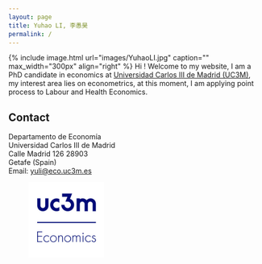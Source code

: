 ```yaml
---
layout: page
title: Yuhao LI, 李愚昊
permalink: /
---
```


{% include image.html url="images/YuhaoLI.jpg" caption="" max_width="300px" align="right" %}
Hi ! Welcome to my website, I am a PhD candidate in economics at [Universidad Carlos III de Madrid (UC3M)](http://www.eco.uc3m.es/index.php/en.html), my interest area lies on econometrics,
at this moment, I am applying point process to Labour and Health Economics.   

## Contact

Departamento de Economía <br />
Universidad Carlos III de Madrid <br />
Calle Madrid 126 28903 <br />
Getafe (Spain) <br />
Email: [yuli@eco.uc3m.es](mailto:yuli@eco.uc3m.es)

<figure align="left">
  <img src="images/UC3M.jpg" alt="UC3M" width="150" >
</figure>
